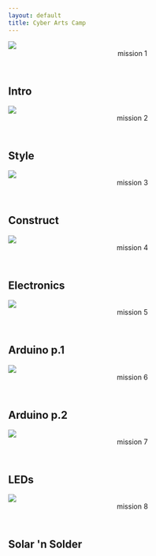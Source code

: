 ```yaml
---
layout: default
title: Cyber Arts Camp
---
```


<!-- week 1 -->
<article id="Syllabus">
        <!-- <div class="calendar-header">
                <span>M</span>
                <span>T</span>
                <span>W</span>
                <span>Th</span>
                <span>F</span>
        </div> -->
        <section class="calendar">
                <div class="mission">
                        <a class="mission-class_link" href="/classes/01"></a>
                        <div class="mission-image">
                                <img src="/img/light_sculpture/syllabus/icon-intro.png">
                        </div>
                        <div class="mission-text">
                                <header>
                                        <span>mission 1</span>
                                        <!-- <date>06/23</date> -->
                                </header>
                                <h2>Intro</h2>
                        </div>
                </div>
                <div class="mission">
                        <a class="mission-class_link" href="/classes/02"></a>
                        <div class="mission-image">
                                <img src="/img/light_sculpture/syllabus/icon-dometemplate.png">
                        </div>
                        <div class="mission-text">
                                <header>
                                        <span>mission 2</span>
                                        <!-- <date>06/24</date> -->
                                </header>
                                <h2>Style</h2>
                        </div>
                </div>
                <div class="mission">
                        <a class="mission-class_link" href="/classes/03"></a>
                        <div class="mission-image">
                                <img src="/img/light_sculpture/syllabus/icon-dome.png">
                        </div>
                        <div class="mission-text">
                                <header>
                                        <span>mission 3</span>
                                        <!-- <date>06/25</date> -->
                                </header>
                                <h2>Construct</h2>
                        </div>
                </div>
                <div class="mission">
                        <a class="mission-class_link" href="/classes/04"></a>
                        <div class="mission-image">
                                <img src="/img/light_sculpture/syllabus/icon-electronics.png">
                        </div>
                        <div class="mission-text">
                                <header>
                                        <span>mission 4</span>
                                        <!-- <date>06/26</date> -->
                                </header>
                        <h2>Electronics</h2>
                        </div>
                </div>
                <div class="mission">
                        <a class="mission-class_link" href="/classes/05"></a>
                        <div class="mission-image">
                                <img src="/img/light_sculpture/syllabus/icon-arduino.png">
                        </div>
                        <div class="mission-text">
                                <header>
                                        <span>mission 5</span>
                                        <!-- <date>06/27</date> -->
                                </header>
                                <h2>Arduino p.1</h2>
                        </div>
                </div>
                <div class="mission">
                        <a class="mission-class_link" href="/classes/06"></a>
                        <div class="mission-image">
                                <img src="/img/light_sculpture/syllabus/icon-arduino2.png">
                        </div>
                        <div class="mission-text">
                                <header>
                                        <span>mission 6</span>
                                        <!-- <date>06/29</date> -->
                                </header>
                                <h2>Arduino p.2</h2>
                        </div>
                </div>
                <div class="mission">
                        <a class="mission-class_link" href="/classes/07"></a>
                        <div class="mission-image">
                                <img src="/img/light_sculpture/syllabus/icon-led.png">
                        </div>
                        <div class="mission-text">
                                <header>
                                        <span>mission 7</span>
                                        <!-- <date>06/30</date> -->
                                </header>
                                <h2>LEDs</h2>
                        </div>
                </div>
                <div class="mission">
                        <a class="mission-class_link" href="/classes/08"></a>
                        <div class="mission-image">
                                <img src="/img/light_sculpture/syllabus/icon-solderingiron.png">
                        </div>
                        <div class="mission-text">
                                <header>
                                        <span>mission 8</span>
                                        <!-- <date>07/01</date> -->
                                </header>
                                <h2>Solar 'n Solder</h2>
                        </div>
                </div>
        </section>
</article>
<footer>
</footer>